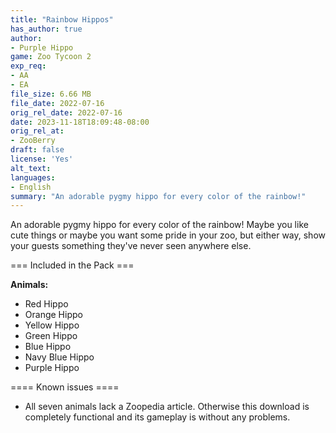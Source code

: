 ```yaml
---
title: "Rainbow Hippos"
has_author: true
author: 
- Purple Hippo
game: Zoo Tycoon 2
exp_req:
- AA
- EA
file_size: 6.66 MB
file_date: 2022-07-16
orig_rel_date: 2022-07-16
date: 2023-11-18T18:09:48-08:00
orig_rel_at: 
- ZooBerry
draft: false
license: 'Yes'
alt_text: 
languages: 
- English
summary: "An adorable pygmy hippo for every color of the rainbow!"
---
```

An adorable pygmy hippo for every color of the rainbow! Maybe you like cute things or maybe you want some pride in your zoo, but either way, show your guests something they've never seen anywhere else.

=== Included in the Pack ===

**Animals:**
- Red Hippo
- Orange Hippo
- Yellow Hippo
- Green Hippo
- Blue Hippo
- Navy Blue Hippo
- Purple Hippo

==== Known issues ====

- All seven animals lack a Zoopedia article. Otherwise this download is completely functional and its gameplay is without any problems.